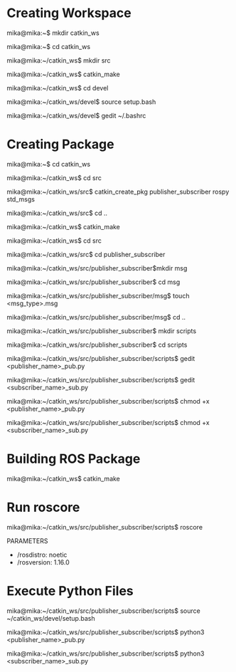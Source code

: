 Creating Workspace
===============================================================================

mika@mika:~$ mkdir catkin_ws

mika@mika:~$ cd catkin_ws

mika@mika:~/catkin_ws$ mkdir src

mika@mika:~/catkin_ws$ catkin_make

mika@mika:~/catkin_ws$ cd devel

mika@mika:~/catkin_ws/devel$ source setup.bash

mika@mika:~/catkin_ws/devel$ gedit ~/.bashrc

Creating Package
===============================================================================

mika@mika:~$ cd catkin_ws

mika@mika:~/catkin_ws$ cd src

mika@mika:~/catkin_ws/src$ catkin_create_pkg publisher_subscriber rospy std_msgs

mika@mika:~/catkin_ws/src$ cd ..

mika@mika:~/catkin_ws$ catkin_make

mika@mika:~/catkin_ws$ cd src

mika@mika:~/catkin_ws/src$ cd publisher_subscriber

mika@mika:~/catkin_ws/src/publisher_subscriber$mkdir msg

mika@mika:~/catkin_ws/src/publisher_subscriber$ cd msg

mika@mika:~/catkin_ws/src/publisher_subscriber/msg$ touch <msg_type>.msg

mika@mika:~/catkin_ws/src/publisher_subscriber/msg$ cd ..

mika@mika:~/catkin_ws/src/publisher_subscriber$ mkdir scripts

mika@mika:~/catkin_ws/src/publisher_subscriber$ cd scripts

mika@mika:~/catkin_ws/src/publisher_subscriber/scripts$ gedit <publisher_name>_pub.py

mika@mika:~/catkin_ws/src/publisher_subscriber/scripts$ gedit <subscriber_name>_sub.py

mika@mika:~/catkin_ws/src/publisher_subscriber/scripts$ chmod +x <publisher_name>_pub.py

mika@mika:~/catkin_ws/src/publisher_subscriber/scripts$ chmod +x <subscriber_name>_sub.py

Building ROS Package
===============================================================================

mika@mika:~/catkin_ws$ catkin_make

Run roscore
===============================================================================

mika@mika:~/catkin_ws/src/publisher_subscriber/scripts$ roscore

PARAMETERS
 * /rosdistro: noetic
 * /rosversion: 1.16.0

Execute Python Files
===============================================================================

mika@mika:~/catkin_ws/src/publisher_subscriber/scripts$ source ~/catkin_ws/devel/setup.bash

mika@mika:~/catkin_ws/src/publisher_subscriber/scripts$ python3 <publisher_name>_pub.py

mika@mika:~/catkin_ws/src/publisher_subscriber/scripts$ python3 <subscriber_name>_sub.py
